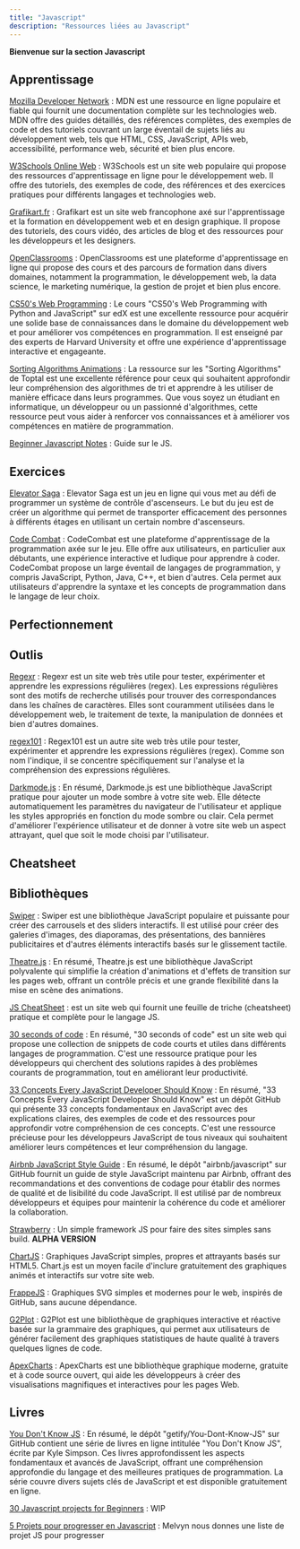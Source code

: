```yaml
---
title: "Javascript"
description: "Ressources liées au Javascript"
---
```


**Bienvenue sur la section Javascript**


## Apprentissage

[Mozilla Developer Network](https://developer.mozilla.org/fr/) : MDN est une ressource en ligne populaire et fiable qui fournit une documentation complète sur les technologies web. MDN offre des guides détaillés, des références complètes, des exemples de code et des tutoriels couvrant un large éventail de sujets liés au développement web, tels que HTML, CSS, JavaScript, APIs web, accessibilité, performance web, sécurité et bien plus encore.

[W3Schools Online Web](https://www.w3schools.com/default.asp) : W3Schools est un site web populaire qui propose des ressources d'apprentissage en ligne pour le développement web. Il offre des tutoriels, des exemples de code, des références et des exercices pratiques pour différents langages et technologies web.

[Grafikart.fr](https://grafikart.fr/) : Grafikart est un site web francophone axé sur l'apprentissage et la formation en développement web et en design graphique. Il propose des tutoriels, des cours vidéo, des articles de blog et des ressources pour les développeurs et les designers.

[OpenClassrooms](https://openclassrooms.com/fr/) : OpenClassrooms est une plateforme d'apprentissage en ligne qui propose des cours et des parcours de formation dans divers domaines, notamment la programmation, le développement web, la data science, le marketing numérique, la gestion de projet et bien plus encore.

[CS50's Web Programming](https://courses.edx.org/courses/course-v1:HarvardX+CS50W+Web/8a184b522ff64485b6701b8a05d1160e/) : Le cours "CS50's Web Programming with Python and JavaScript" sur edX est une excellente ressource pour acquérir une solide base de connaissances dans le domaine du développement web et pour améliorer vos compétences en programmation. Il est enseigné par des experts de Harvard University et offre une expérience d'apprentissage interactive et engageante.

[Sorting Algorithms Animations](https://www.toptal.com/developers/sorting-algorithms) : La ressource sur les "Sorting Algorithms" de Toptal est une excellente référence pour ceux qui souhaitent approfondir leur compréhension des algorithmes de tri et apprendre à les utiliser de manière efficace dans leurs programmes. Que vous soyez un étudiant en informatique, un développeur ou un passionné d'algorithmes, cette ressource peut vous aider à renforcer vos connaissances et à améliorer vos compétences en matière de programmation.

[Beginner Javascript Notes](https://wesbos.com/javascript) : Guide sur le JS.

## Exercices

[Elevator Saga](http://play.elevatorsaga.com/) :  Elevator Saga est un jeu en ligne qui vous met au défi de programmer un système de contrôle d'ascenseurs. Le but du jeu est de créer un algorithme qui permet de transporter efficacement des personnes à différents étages en utilisant un certain nombre d'ascenseurs.

[Code Combat](https://codecombat.com/) : CodeCombat est une plateforme d'apprentissage de la programmation axée sur le jeu. Elle offre aux utilisateurs, en particulier aux débutants, une expérience interactive et ludique pour apprendre à coder. CodeCombat propose un large éventail de langages de programmation, y compris JavaScript, Python, Java, C++, et bien d'autres. Cela permet aux utilisateurs d'apprendre la syntaxe et les concepts de programmation dans le langage de leur choix.

## Perfectionnement

## Outlis

[Regexr](https://regexr.com/) : Regexr est un site web très utile pour tester, expérimenter et apprendre les expressions régulières (regex). Les expressions régulières sont des motifs de recherche utilisés pour trouver des correspondances dans les chaînes de caractères. Elles sont couramment utilisées dans le développement web, le traitement de texte, la manipulation de données et bien d'autres domaines.

[regex101](https://regex101.com/) : Regex101 est un autre site web très utile pour tester, expérimenter et apprendre les expressions régulières (regex). Comme son nom l'indique, il se concentre spécifiquement sur l'analyse et la compréhension des expressions régulières.

[Darkmode.js](https://darkmodejs.learn.uno/) : En résumé, Darkmode.js est une bibliothèque JavaScript pratique pour ajouter un mode sombre à votre site web. Elle détecte automatiquement les paramètres du navigateur de l'utilisateur et applique les styles appropriés en fonction du mode sombre ou clair. Cela permet d'améliorer l'expérience utilisateur et de donner à votre site web un aspect attrayant, quel que soit le mode choisi par l'utilisateur.



## Cheatsheet

## Bibliothèques

[Swiper](https://swiperjs.com/) : Swiper est une bibliothèque JavaScript populaire et puissante pour créer des carrousels et des sliders interactifs. Il est utilisé pour créer des galeries d'images, des diaporamas, des présentations, des bannières publicitaires et d'autres éléments interactifs basés sur le glissement tactile.

[Theatre.js](https://www.theatrejs.com/) : En résumé, Theatre.js est une bibliothèque JavaScript polyvalente qui simplifie la création d'animations et d'effets de transition sur les pages web, offrant un contrôle précis et une grande flexibilité dans la mise en scène des animations.


[JS CheatSheet](https://htmlcheatsheet.com/js/) : est un site web qui fournit une feuille de triche (cheatsheet) pratique et complète pour le langage JS.

[30 seconds of code](https://www.30secondsofcode.org/) : En résumé, "30 seconds of code" est un site web qui propose une collection de snippets de code courts et utiles dans différents langages de programmation. C'est une ressource pratique pour les développeurs qui cherchent des solutions rapides à des problèmes courants de programmation, tout en améliorant leur productivité.

[33 Concepts Every JavaScript Developer Should Know](https://github.com/robinmetral/33-concepts-js) : En résumé, "33 Concepts Every JavaScript Developer Should Know" est un dépôt GitHub qui présente 33 concepts fondamentaux en JavaScript avec des explications claires, des exemples de code et des ressources pour approfondir votre compréhension de ces concepts. C'est une ressource précieuse pour les développeurs JavaScript de tous niveaux qui souhaitent améliorer leurs compétences et leur compréhension du langage.

[Airbnb JavaScript Style Guide](https://github.com/airbnb/javascript) : En résumé, le dépôt "airbnb/javascript" sur GitHub fournit un guide de style JavaScript maintenu par Airbnb, offrant des recommandations et des conventions de codage pour établir des normes de qualité et de lisibilité du code JavaScript. Il est utilisé par de nombreux développeurs et équipes pour maintenir la cohérence du code et améliorer la collaboration.

[Strawberry](https://18alan.space/strawberry/) : Un simple framework JS pour faire des sites simples sans build. **ALPHA VERSION**

[ChartJS](https://www.chartjs.org/) : Graphiques JavaScript simples, propres et attrayants basés sur HTML5. Chart.js est un moyen facile d'inclure gratuitement des graphiques animés et interactifs sur votre site web.

[FrappeJS](https://frappe.io/charts) : Graphiques SVG simples et modernes pour le web, inspirés de GitHub, sans aucune dépendance.

[G2Plot](https://g2plot.antv.vision/en) : G2Plot est une bibliothèque de graphiques interactive et réactive basée sur la grammaire des graphiques, qui permet aux utilisateurs de générer facilement des graphiques statistiques de haute qualité à travers quelques lignes de code.

[ApexCharts](https://apexcharts.com/) : ApexCharts est une bibliothèque graphique moderne, gratuite et à code source ouvert, qui aide les développeurs à créer des visualisations magnifiques et interactives pour les pages Web.

## Livres

[You Don't Know JS](https://github.com/getify/You-Dont-Know-JS) : En résumé, le dépôt "getify/You-Dont-Know-JS" sur GitHub contient une série de livres en ligne intitulée "You Don't Know JS", écrite par Kyle Simpson. Ces livres approfondissent les aspects fondamentaux et avancés de JavaScript, offrant une compréhension approfondie du langage et des meilleures pratiques de programmation. La série couvre divers sujets clés de JavaScript et est disponible gratuitement en ligne.


[30 Javascript projects for Beginners](https://github.com/selemondev/30-Javascript-Projects-For-Beginners) : WIP

[5 Projets pour progresser en Javascript](https://twitter.com/melvynxdev/status/1571167130141462533) : Melvyn nous donnes une liste de projet JS pour progresser

